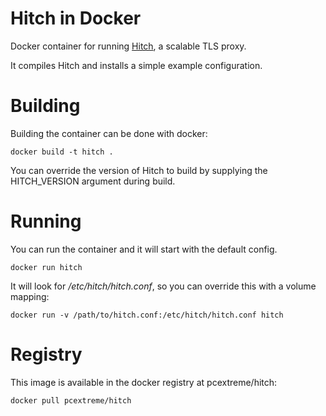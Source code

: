 # Hitch in Docker
Docker container for running [Hitch](https://hitch-tls.org/), a scalable TLS proxy.

It compiles Hitch and installs a simple example configuration.

# Building
Building the container can be done with docker:

    docker build -t hitch .

You can override the version of Hitch to build by supplying the HITCH_VERSION argument during build.

# Running
You can run the container and it will start with the default config.

    docker run hitch

It will look for */etc/hitch/hitch.conf*, so you can override this with a volume mapping:

    docker run -v /path/to/hitch.conf:/etc/hitch/hitch.conf hitch

# Registry
This image is available in the docker registry at pcextreme/hitch:

    docker pull pcextreme/hitch
